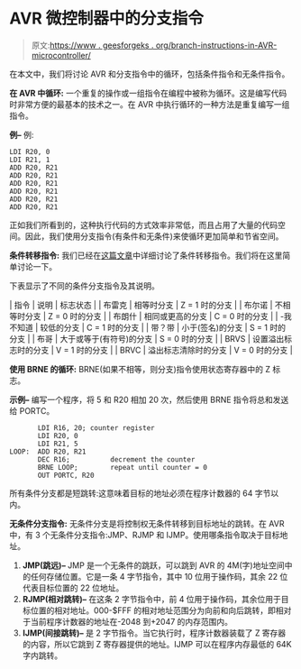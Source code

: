 # AVR 微控制器中的分支指令

> 原文:[https://www . geesforgeks . org/branch-instructions-in-AVR-microcontroller/](https://www.geeksforgeeks.org/branch-instructions-in-avr-microcontroller/)

在本文中，我们将讨论 AVR 和分支指令中的循环，包括条件指令和无条件指令。

**在 AVR 中循环:**
一个重复的操作或一组指令在编程中被称为循环。这是编写代码时非常方便的最基本的技术之一。在 AVR 中执行循环的一种方法是重复编写一组指令。

**例–**
例:

```
LDI R20, 0
LDI R21, 1
ADD R20, R21
ADD R20, R21
ADD R20, R21
ADD R20, R21
ADD R20, R21
ADD R20, R21
```

正如我们所看到的，这种执行代码的方式效率非常低，而且占用了大量的代码空间。因此，我们使用分支指令(有条件和无条件)来使循环更加简单和节省空间。

**条件转移指令:**
我们已经在[这篇文章](https://www.geeksforgeeks.org/conditional-branch-instructions-in-avr-microcontroller/)中详细讨论了条件转移指令。我们将在这里简单讨论一下。

下表显示了不同的条件分支指令及其说明。

| 指令 | 说明 | 标志状态 |
| 布雷克 | 相等时分支 | Z = 1 时的分支 |
| 布尔诺 | 不相等时分支 | Z = 0 时的分支 |
| 布朗什 | 相同或更高的分支 | C = 0 时的分支 |
| -我不知道 | 较低的分支 | C = 1 时的分支 |
| 带？带 | 小于(签名)的分支 | S = 1 时的分支 |
| 布哥 | 大于或等于(有符号)的分支 | S = 0 时的分支 |
| BRVS | 设置溢出标志时的分支 | V = 1 时的分支 |
| BRVC | 溢出标志清除时的分支 | V = 0 时的分支 |

**使用 BRNE 的循环:**
BRNE(如果不相等，则分支)指令使用状态寄存器中的 Z 标志。

**示例–**
编写一个程序，将 5 和 R20 相加 20 次，然后使用 BRNE 指令将总和发送给 PORTC。

```
       LDI R16, 20; counter register
       LDI R20, 0       
       LDI R21, 5
LOOP:  ADD R20, R21   
       DEC R16;          decrement the counter
       BRNE LOOP;        repeat until counter = 0
       OUT PORTC, R20
```

所有条件分支都是短跳转:这意味着目标的地址必须在程序计数器的 64 字节以内。

**无条件分支指令:**
无条件分支是将控制权无条件转移到目标地址的跳转。在 AVR 中，有 3 个无条件分支指令:JMP、RJMP 和 IJMP。使用哪条指令取决于目标地址。

1.  **JMP(跳远)–**
    JMP 是一个无条件的跳跃，可以跳到 AVR 的 4M(字)地址空间中的任何存储位置。它是一条 4 字节指令，其中 10 位用于操作码，其余 22 位代表目标位置的 22 位地址。
2.  **RJMP(相对跳转)–**
    在这条 2 字节指令中，前 4 位用于操作码，其余位用于目标位置的相对地址。000-$FFF 的相对地址范围分为向前和向后跳转，即相对于当前程序计数器的地址在-2048 到+2047 的内存范围内。
3.  **IJMP(间接跳转)–**
    是 2 字节指令。当它执行时，程序计数器装载了 Z 寄存器的内容，所以它跳到 Z 寄存器提供的地址。IJMP 可以在程序内存最低的 64K 字内跳转。